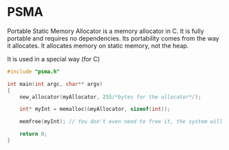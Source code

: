 # PSMA
Portable Static Memory Allocator is a memory allocator in C. It is fully portable and requires no dependencies. Its portability comes from the way it allocates. It allocates memory on static memory, not the heap.

It is used in a special way (for C)
```C
#include "psma.h"

int main(int argc, char** argv)
{
    new_allocator(myAllocator, 255/*bytes for the allocator*/);

    int* myInt = memalloc(&myAllocator, sizeof(int));

    memfree(myInt); // You don't even need to free it, the system will do it for you

    return 0;
}
```
